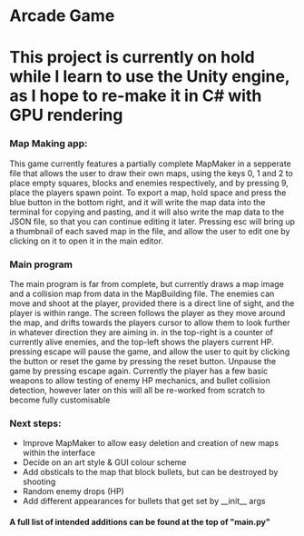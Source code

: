 # Arcade Game
<HTML>
  <body>
    <h1>This project is currently on hold while I learn to use the Unity engine, as I hope to re-make it in C# with GPU rendering</h1>
  <h3>Map Making app:</h3>

<p>This game currently features a partially complete MapMaker in a sepperate file that allows the user to draw their own maps, using the keys 0, 1 and 2 to place empty squares, blocks and enemies respectively, and by pressing 9, place the players spawn point. To export a map, hold space and press the blue button in the bottom right, and it will write the map data into the terminal for copying and pasting, and it will also write the map data to the JSON file, so that you can continue editing it later. Pressing esc will bring up a thumbnail of each saved map in the file, and allow the user to edit one by clicking on it to open it in the main editor.</p>

<h3>Main program</h3>

<p>The main program is far from complete, but currently draws a map image and a collision map from data in the MapBuilding file. The enemies can move and shoot at the player, provided there is a direct line of sight, and the player is within range. The screen follows the player as they move around the map, and drifts towards the players cursor to allow them to look further in whatever direction they are aiming in. in the top-right is a counter of currently alive enemies, and the top-left shows the players current HP. pressing escape will pause the game, and allow the user to quit by clicking the button or reset the game by pressing the reset button. Unpause the game by pressing escape again. Currently the player has a few basic weapons to allow testing of enemy HP mechanics, and bullet collision detection, however later on this will all be re-worked from scratch to become fully customisable</p>
<h3>Next steps:</h3>
<ul>
  <li>Improve MapMaker to allow easy deletion and creation of new maps within the interface</li>
  <li>Decide on an art style & GUI colour scheme</li>
  <li>Add obsticals to the map that block bullets, but can be destroyed by shooting</li>
  <li>Random enemy drops (HP)</li>
  <li>Add different appearances for bullets that get set by __init__ args</li>
</ul>
<h4>A full list of intended additions can be found at the top of "main.py"</h4>
  </body>
</HTML>
